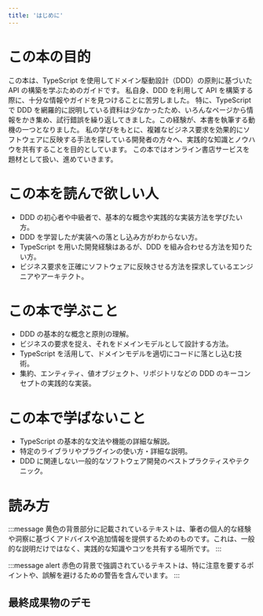 ```yaml
---
title: 'はじめに'
---
```


# この本の目的

この本は、TypeScript を使用してドメイン駆動設計（DDD）の原則に基づいた API の構築を学ぶためのガイドです。
私自身、DDD を利用して API を構築する際に、十分な情報やガイドを見つけることに苦労しました。
特に、TypeScript で DDD を網羅的に説明している資料は少なかったため、いろんなページから情報をかき集め、試行錯誤を繰り返してきました。この経験が、本書を執筆する動機の一つとなりました。
私の学びをもとに、複雑なビジネス要求を効果的にソフトウェアに反映する手法を探している開発者の方々へ、実践的な知識とノウハウを共有することを目的としています。
この本ではオンライン書店サービスを題材として扱い、進めていきます。

# この本を読んで欲しい人

- DDD の初心者や中級者で、基本的な概念や実践的な実装方法を学びたい方。
- DDD を学習したが実装への落とし込み方がわからない方。
- TypeScript を用いた開発経験はあるが、DDD を組み合わせる方法を知りたい方。
- ビジネス要求を正確にソフトウェアに反映させる方法を探求しているエンジニアやアーキテクト。

# この本で学ぶこと

- DDD の基本的な概念と原則の理解。
- ビジネスの要求を捉え、それをドメインモデルとして設計する方法。
- TypeScript を活用して、ドメインモデルを適切にコードに落とし込む技術。
- 集約、エンティティ、値オブジェクト、リポジトリなどの DDD のキーコンセプトの実践的な実装。

# この本で学ばないこと

- TypeScript の基本的な文法や機能の詳細な解説。
- 特定のライブラリやプラグインの使い方・詳細な説明。
- DDD に関連しない一般的なソフトウェア開発のベストプラクティスやテクニック。

# 読み方

:::message
黄色の背景部分に記載されているテキストは、筆者の個人的な経験や洞察に基づくアドバイスや追加情報を提供するためのものです。これは、一般的な説明だけではなく、実践的な知識やコツを共有する場所です。
:::

:::message alert
赤色の背景で強調されているテキストは、特に注意を要するポイントや、誤解を避けるための警告を含んでいます。
:::

## 最終成果物のデモ
